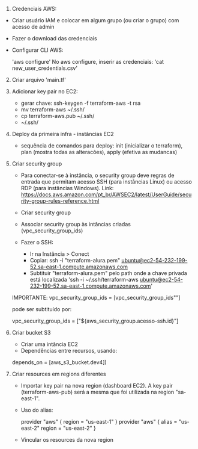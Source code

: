 1) Credenciais AWS:
   
- Criar usuário IAM e colocar em algum grupo (ou criar o grupo) com acesso de admin
- Fazer o download das credenciais
- Configurar CLI AWS:
    
    'aws configure'
No aws configure, inserir as credenciais: 
    'cat new_user_credentials.csv'

2) Criar arquivo 'main.tf'

3) Adicionar key pair no EC2:
    - gerar chave: ssh-keygen -f terraform-aws -t rsa
    - mv terraform-aws ~/.ssh/
    - cp terraform-aws.pub ~/.ssh/
    -  ~/.ssh/
  
4) Deploy da primeira infra - instâncias EC2
    - sequência de comandos para deploy: init (inicializar o terraform), plan (mostra todas as alteracões), apply (efetiva as mudancas)

5) Criar security group
   - Para conectar-se à instância, o security group deve regras de entrada que permitam acesso SSH (para instâncias Linux) ou acesso RDP (para instâncias Windows). Link: https://docs.aws.amazon.com/pt_br/AWSEC2/latest/UserGuide/security-group-rules-reference.html
   - Criar security group
   - Associar security group às intâncias criadas (vpc_security_group_ids)

   - Fazer o SSH:
     - Ir na Instância > Conect
     - Copiar: ssh -i "terraform-alura.pem" ubuntu@ec2-54-232-199-52.sa-east-1.compute.amazonaws.com
     - Subtituir "terraform-alura.pem" pelo path onde a chave privada está localizada 'ssh -i ~/.ssh/terraform-aws ubuntu@ec2-54-232-199-52.sa-east-1.compute.amazonaws.com'

    IMPORTANTE: 
    vpc_security_group_ids = [vpc_security_group_ids""]
    
    pode ser subtituído por:

    vpc_security_group_ids = ["${aws_security_group.acesso-ssh.id}"]

6) Criar bucket S3
   - Criar uma intância EC2
   - Dependências entre recursos, usando:
    
    depends_on = [aws_s3_bucket.dev4])
   
7) Criar resources em regions diferentes
   - Importar key pair na nova region (dashboard EC2). A key pair (terraform-aws-pub) será a mesma que foi utilizada na region "sa-east-1".
   - Uso do alias:

        provider "aws" {
            region  = "us-east-1"
        }
        provider "aws" {
            alias = "us-east-2"
            region  = "us-east-2"
        }
    - Vincular os resources da nova region



